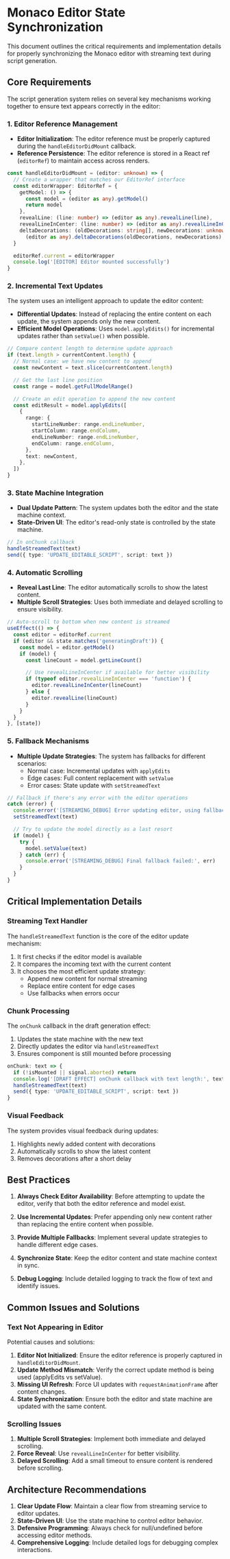 # Monaco Editor State Synchronization

This document outlines the critical requirements and implementation details for properly synchronizing the Monaco editor with streaming text during script generation.

## Core Requirements

The script generation system relies on several key mechanisms working together to ensure text appears correctly in the editor:

### 1. Editor Reference Management

- **Editor Initialization**: The editor reference must be properly captured during the `handleEditorDidMount` callback.
- **Reference Persistence**: The editor reference is stored in a React ref (`editorRef`) to maintain access across renders.

```typescript
const handleEditorDidMount = (editor: unknown) => {
  // Create a wrapper that matches our EditorRef interface
  const editorWrapper: EditorRef = {
    getModel: () => {
      const model = (editor as any).getModel()
      return model
    },
    revealLine: (line: number) => (editor as any).revealLine(line),
    revealLineInCenter: (line: number) => (editor as any).revealLineInCenter(line),
    deltaDecorations: (oldDecorations: string[], newDecorations: unknown[]) =>
      (editor as any).deltaDecorations(oldDecorations, newDecorations),
  }

  editorRef.current = editorWrapper
  console.log('[EDITOR] Editor mounted successfully')
}
```

### 2. Incremental Text Updates

The system uses an intelligent approach to update the editor content:

- **Differential Updates**: Instead of replacing the entire content on each update, the system appends only the new content.
- **Efficient Model Operations**: Uses `model.applyEdits()` for incremental updates rather than `setValue()` when possible.

```typescript
// Compare content length to determine update approach
if (text.length > currentContent.length) {
  // Normal case: we have new content to append
  const newContent = text.slice(currentContent.length)

  // Get the last line position
  const range = model.getFullModelRange()

  // Create an edit operation to append the new content
  const editResult = model.applyEdits([
    {
      range: {
        startLineNumber: range.endLineNumber,
        startColumn: range.endColumn,
        endLineNumber: range.endLineNumber,
        endColumn: range.endColumn,
      },
      text: newContent,
    },
  ])
}
```

### 3. State Machine Integration

- **Dual Update Pattern**: The system updates both the editor and the state machine context.
- **State-Driven UI**: The editor's read-only state is controlled by the state machine.

```typescript
// In onChunk callback
handleStreamedText(text)
send({ type: 'UPDATE_EDITABLE_SCRIPT', script: text })
```

### 4. Automatic Scrolling

- **Reveal Last Line**: The editor automatically scrolls to show the latest content.
- **Multiple Scroll Strategies**: Uses both immediate and delayed scrolling to ensure visibility.

```typescript
// Auto-scroll to bottom when new content is streamed
useEffect(() => {
  const editor = editorRef.current
  if (editor && state.matches('generatingDraft')) {
    const model = editor.getModel()
    if (model) {
      const lineCount = model.getLineCount()

      // Use revealLineInCenter if available for better visibility
      if (typeof editor.revealLineInCenter === 'function') {
        editor.revealLineInCenter(lineCount)
      } else {
        editor.revealLine(lineCount)
      }
    }
  }
}, [state])
```

### 5. Fallback Mechanisms

- **Multiple Update Strategies**: The system has fallbacks for different scenarios:
  - Normal case: Incremental updates with `applyEdits`
  - Edge cases: Full content replacement with `setValue`
  - Error cases: State update with `setStreamedText`

```typescript
// Fallback if there's any error with the editor operations
catch (error) {
  console.error('[STREAMING_DEBUG] Error updating editor, using fallback:', error)
  setStreamedText(text)

  // Try to update the model directly as a last resort
  if (model) {
    try {
      model.setValue(text)
    } catch (err) {
      console.error('[STREAMING_DEBUG] Final fallback failed:', err)
    }
  }
}
```

## Critical Implementation Details

### Streaming Text Handler

The `handleStreamedText` function is the core of the editor update mechanism:

1. It first checks if the editor model is available
2. It compares the incoming text with the current content
3. It chooses the most efficient update strategy:
   - Append new content for normal streaming
   - Replace entire content for edge cases
   - Use fallbacks when errors occur

### Chunk Processing

The `onChunk` callback in the draft generation effect:

1. Updates the state machine with the new text
2. Directly updates the editor via `handleStreamedText`
3. Ensures component is still mounted before processing

```typescript
onChunk: text => {
  if (!isMounted || signal.aborted) return
  console.log('[DRAFT EFFECT] onChunk callback with text length:', text.length)
  handleStreamedText(text)
  send({ type: 'UPDATE_EDITABLE_SCRIPT', script: text })
}
```

### Visual Feedback

The system provides visual feedback during updates:

1. Highlights newly added content with decorations
2. Automatically scrolls to show the latest content
3. Removes decorations after a short delay

## Best Practices

1. **Always Check Editor Availability**: Before attempting to update the editor, verify that both the editor reference and model exist.

2. **Use Incremental Updates**: Prefer appending only new content rather than replacing the entire content when possible.

3. **Provide Multiple Fallbacks**: Implement several update strategies to handle different edge cases.

4. **Synchronize State**: Keep the editor content and state machine context in sync.

5. **Debug Logging**: Include detailed logging to track the flow of text and identify issues.

## Common Issues and Solutions

### Text Not Appearing in Editor

Potential causes and solutions:

1. **Editor Not Initialized**: Ensure the editor reference is properly captured in `handleEditorDidMount`.
2. **Update Method Mismatch**: Verify the correct update method is being used (applyEdits vs setValue).
3. **Missing UI Refresh**: Force UI updates with `requestAnimationFrame` after content changes.
4. **State Synchronization**: Ensure both the editor and state machine are updated with the same content.

### Scrolling Issues

1. **Multiple Scroll Strategies**: Implement both immediate and delayed scrolling.
2. **Force Reveal**: Use `revealLineInCenter` for better visibility.
3. **Delayed Scrolling**: Add a small timeout to ensure content is rendered before scrolling.

## Architecture Recommendations

1. **Clear Update Flow**: Maintain a clear flow from streaming service to editor updates.
2. **State-Driven UI**: Use the state machine to control editor behavior.
3. **Defensive Programming**: Always check for null/undefined before accessing editor methods.
4. **Comprehensive Logging**: Include detailed logs for debugging complex interactions.
